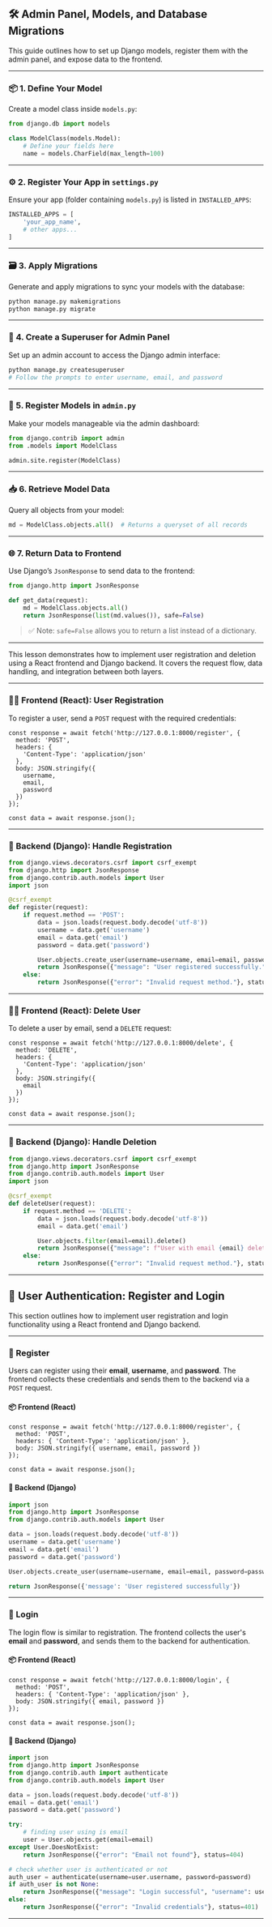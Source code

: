 ## 🛠️ Admin Panel, Models, and Database Migrations

This guide outlines how to set up Django models, register them with the admin panel, and expose data to the frontend.

---

### 📦 1. Define Your Model

Create a model class inside `models.py`:

```python
from django.db import models

class ModelClass(models.Model):
    # Define your fields here
    name = models.CharField(max_length=100)
```

---

### ⚙️ 2. Register Your App in `settings.py`

Ensure your app (folder containing `models.py`) is listed in `INSTALLED_APPS`:

```python
INSTALLED_APPS = [
    'your_app_name',
    # other apps...
]
```

---

### 🗃️ 3. Apply Migrations

Generate and apply migrations to sync your models with the database:

```bash
python manage.py makemigrations
python manage.py migrate
```

---

### 👤 4. Create a Superuser for Admin Panel

Set up an admin account to access the Django admin interface:

```bash
python manage.py createsuperuser
# Follow the prompts to enter username, email, and password
```

---

### 🧾 5. Register Models in `admin.py`

Make your models manageable via the admin dashboard:

```python
from django.contrib import admin
from .models import ModelClass

admin.site.register(ModelClass)
```

---

### 📥 6. Retrieve Model Data

Query all objects from your model:

```python
md = ModelClass.objects.all()  # Returns a queryset of all records
```

---

### 🌐 7. Return Data to Frontend

Use Django’s `JsonResponse` to send data to the frontend:

```python
from django.http import JsonResponse

def get_data(request):
    md = ModelClass.objects.all()
    return JsonResponse(list(md.values()), safe=False)
```

> ✅ Note: `safe=False` allows you to return a list instead of a dictionary.

---


This lesson demonstrates how to implement user registration and deletion using a React frontend and Django backend. It covers the request flow, data handling, and integration between both layers.

---

### 🧑‍💻 Frontend (React): User Registration

To register a user, send a `POST` request with the required credentials:

```tsx
const response = await fetch('http://127.0.0.1:8000/register', {
  method: 'POST',
  headers: {
    'Content-Type': 'application/json'
  },
  body: JSON.stringify({
    username,
    email,
    password
  })
});

const data = await response.json();
```

---

### 🐍 Backend (Django): Handle Registration

```python
from django.views.decorators.csrf import csrf_exempt
from django.http import JsonResponse
from django.contrib.auth.models import User
import json

@csrf_exempt
def register(request):
    if request.method == 'POST':
        data = json.loads(request.body.decode('utf-8'))
        username = data.get('username')
        email = data.get('email')
        password = data.get('password')

        User.objects.create_user(username=username, email=email, password=password)
        return JsonResponse({"message": "User registered successfully."})
    else:
        return JsonResponse({"error": "Invalid request method."}, status=400)
```

---

### 🧑‍💻 Frontend (React): Delete User

To delete a user by email, send a `DELETE` request:

```tsx
const response = await fetch('http://127.0.0.1:8000/delete', {
  method: 'DELETE',
  headers: {
    'Content-Type': 'application/json'
  },
  body: JSON.stringify({
    email
  })
});

const data = await response.json();
```

---

### 🐍 Backend (Django): Handle Deletion

```python
from django.views.decorators.csrf import csrf_exempt
from django.http import JsonResponse
from django.contrib.auth.models import User
import json

@csrf_exempt
def deleteUser(request):
    if request.method == 'DELETE':
        data = json.loads(request.body.decode('utf-8'))
        email = data.get('email')

        User.objects.filter(email=email).delete()
        return JsonResponse({"message": f"User with email {email} deleted successfully."})
    else:
        return JsonResponse({"error": "Invalid request method."}, status=400)
```
----

## 🔐 User Authentication: Register and Login

This section outlines how to implement user registration and login functionality using a React frontend and Django backend.

---

### 📝 Register

Users can register using their **email**, **username**, and **password**. The frontend collects these credentials and sends them to the backend via a `POST` request.

#### 📦 Frontend (React)

```tsx
const response = await fetch('http://127.0.0.1:8000/register', {
  method: 'POST',
  headers: { 'Content-Type': 'application/json' },
  body: JSON.stringify({ username, email, password })
});

const data = await response.json();
```

#### 🐍 Backend (Django)

```python
import json
from django.http import JsonResponse
from django.contrib.auth.models import User

data = json.loads(request.body.decode('utf-8'))
username = data.get('username')
email = data.get('email')
password = data.get('password')

User.objects.create_user(username=username, email=email, password=password)

return JsonResponse({'message': 'User registered successfully'})
```

---

### 🔑 Login

The login flow is similar to registration. The frontend collects the user's **email** and **password**, and sends them to the backend for authentication.

#### 📦 Frontend (React)

```tsx
const response = await fetch('http://127.0.0.1:8000/login', {
  method: 'POST',
  headers: { 'Content-Type': 'application/json' },
  body: JSON.stringify({ email, password })
});

const data = await response.json();
```

#### 🐍 Backend (Django)

```python
import json
from django.http import JsonResponse
from django.contrib.auth import authenticate
from django.contrib.auth.models import User

data = json.loads(request.body.decode('utf-8'))
email = data.get('email')
password = data.get('password')

try:
    # finding user using is email
    user = User.objects.get(email=email)
except User.DoesNotExist:
    return JsonResponse({"error": "Email not found"}, status=404)

# check whether user is authenticated or not
auth_user = authenticate(username=user.username, password=password)
if auth_user is not None:
    return JsonResponse({"message": "Login successful", "username": user.username})
else:
    return JsonResponse({"error": "Invalid credentials"}, status=401)
```

---










    

   

